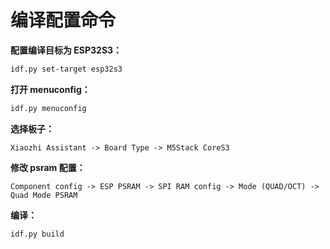 # 编译配置命令

**配置编译目标为 ESP32S3：**

```bash
idf.py set-target esp32s3
```

**打开 menuconfig：**

```bash
idf.py menuconfig
```

**选择板子：**

```
Xiaozhi Assistant -> Board Type -> M5Stack CoreS3
```

**修改 psram 配置：**

```
Component config -> ESP PSRAM -> SPI RAM config -> Mode (QUAD/OCT) -> Quad Mode PSRAM
```

**编译：**

```bash
idf.py build
```